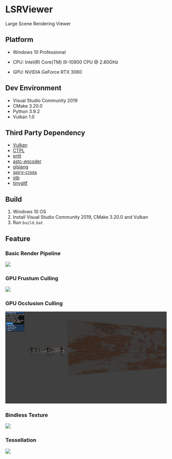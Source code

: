 # LSRViewer
Large  Scene Rendering Viewer

## Platform

* Windows 10 Professional
* CPU: Intel(R) Core(TM) i9-10900 CPU @ 2.80GHz

* GPU: NVIDIA GeForce RTX 3060

## Dev Environment

* Visual Studio Community 2019
* CMake 3.20.0
* Python 3.9.2
* Vulkan 1.0

## Third Party Dependency

* [Vulkan](https://github.com/SaschaWillems/Vulkan)
* [CTPL](https://github.com/vit-vit/CTPL)
* [entt](https://github.com/skypjack/entt)
* [astc-encoder](https://github.com/ARM-software/astc-encoder)
* [glslang](https://github.com/KhronosGroup/glslang)
* [spirv-cross](https://github.com/KhronosGroup/SPIRV-Cross)
* [stb](https://github.com/nothings/stb)
* [tinygltf](https://github.com/syoyo/tinygltf/)

## Build

1. Windows 10 OS
2. Install Visual Studio Community 2019, CMake 3.20.0 and Vulkan
3. Run `build.bat` 

## Feature

### Basic Render Pipeline

![](./images/render_pipeline.png)

### GPU Frustum Culling

![](./images/frustum_culling.png)

### GPU Occlusion Culling

![](images/occlusion_culling.png)

### Bindless Texture

![](images/bindless_texture.png)

### Tessellation

![](images/tessellation.png)



